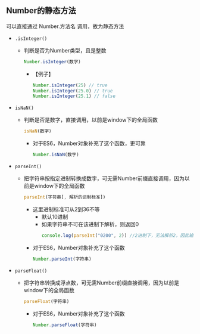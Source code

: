 ## Number的静态方法

可以直接通过 Number.方法名 调用，故为静态方法

- `.isInteger()`
    - 判断是否为Number类型，且是整数
        ```js
        Number.isInteger(数字)
        ```
        - 【例子】
            ```js
            Number.isInteger(25) // true
            Number.isInteger(25.0) // true
            Number.isInteger(25.1) // false
            ```

- `isNaN()`
    - 判断是否是数字，直接调用，以前是window下的全局函数
        ```js
        isNaN(数字)
        ```
        - 对于ES6，Number对象补充了这个函数，更可靠
            ```js
            Number.isNaN(数字)
            ```

- `parseInt()`
    - 把字符串按指定进制转换成数字，可无需Number前缀直接调用，因为以前是window下的全局函数
        ```js
        parseInt(字符串[, 解析的进制标准])
        ```
        - 这里进制标准可从2到36不等
            - 默认10进制
            - 如果字符串不可在该进制下解析，则返回0
                ```js
                console.log(parseInt("0200", 2)) //2进制下，无法解析2，因此输出0
                ```
        - 对于ES6，Number对象补充了这个函数
            ```js
            Number.parseInt(字符串)
            ```

- `parseFloat()`
    - 把字符串转换成浮点数，可无需Number前缀直接调用，因为以前是window下的全局函数
        ```js
        parseFloat(字符串)
        ```
        - 对于ES6，Number对象补充了这个函数
            ```js
            Number.parseFloat(字符串)
            ```